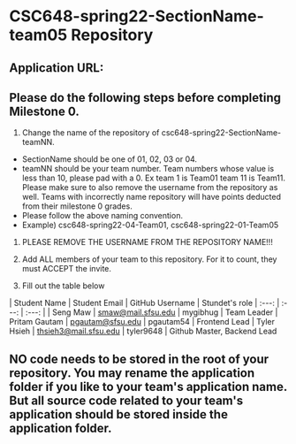 # CSC648-spring22-SectionName-team05 Repository

## Application URL: 


## Please do the following steps before completing Milestone 0.
1. Change the name of the repository of csc648-spring22-SectionName-teamNN. 
 - SectionName should be one of 01, 02, 03 or 04. 
 - teamNN should be your team number. Team numbers whose value is less than 10, please pad with a 0. Ex team 1 is Team01 team 11 is Team11. Please make sure to also remove the username from the repository as well. Teams with incorrectly name repository will have points deducted from their milestone 0 grades.
 - Please follow the above naming convention.
 - Example) csc648-spring22-04-Team01,   csc648-spring22-01-Team05

1. PLEASE REMOVE THE USERNAME FROM THE REPOSITORY NAME!!!

2. Add ALL members of your team to this repository. For it to count, they must ACCEPT the invite.

3. Fill out the table below


| Student Name        |      Student Email            |    GitHub Username    |   Stundet's role 
|    :---:            |          :---:                |     :---:             |
| Seng Maw            |    smaw@mail.sfsu.edu         |    mygibhug           |     Team Leader
| Pritam Gautam       |    pgautam@sfsu.edu           |    pgautam54          |     Frontend Lead
| Tyler Hsieh         |    thsieh3@mail.sfsu.edu      |    tyler9648          |     Github Master, Backend Lead

## NO code needs to be stored in the root of your repository. You may rename the application folder if you like to your team's application name. But all source code related to your team's application should be stored inside the application folder.
